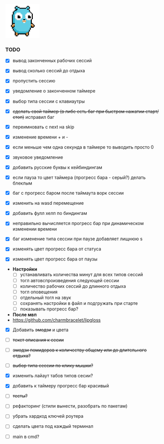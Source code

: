![gopher dancing](./assets/gopher-shaking.gif)

### TODO
- [x] вывод законченных рабочих сессий
- [x] вывод сколько сессий до отдыха
- [x] пропустить сессию
- [x] уведомление о законченном таймере
- [x] выбор типа сессии с клавиаутры
- [x] ~~сделать свой таймер (в либе есть баг при быстром нажатии старт/стоп)~~ исправил баг
- [x] переимновать с next на skip
- [x] изменение времени + и -
- [x] если меньше чем одна секунда в таймере то выводить просто 0
- [x] звуковое уведомление
- [x] добавить русские буквы к кейбиндингам
- [x] если пауза то цвет таймера (прогресс бара - серый?) делать блеклым
- [x] баг с прогресс баром после таймаута ворк сессии
- [x] изменить на wasd перемещение
- [x] добавить фулл хелп по биндингам

- [x] неправильно вычисляется прогресс бар при динамическом изменении времени
- [x] баг изменение типа сессии при паузе добавляет лищнюю s
- [x] изменять цвет прогресс бара от статуса
- [x] изменять цвет прогресс бара от паузы

- **Настройки**
  - [ ] устанавливать количества минут для всех типов сессий
  - [ ] тогл автовспроизведения следующей сессии
  - [ ] количество рабочих сессий до длинного отдыха 
  - [ ] тогл оповещения
  - [ ] отдельный тогл на звук
  - [ ] сохранять настройки в файл и подгружать при старте
  - [ ] показывать прогресс бар?

- **После мвп**
- https://github.com/charmbracelet/lipgloss
- [x] Добавить ~~эмодзи~~ и цвета
- [ ] ~~текст описания к сесии~~
- [ ] ~~эмодзи помидоров к количеству общему или до длительного отдыха?~~
- [ ] ~~выбор типа сессии по клику мышки?~~
- [x] изменить лайаут табов типов сесии?
- [x] добавить к таймеру прогресс бар красивый
- [ ] ~~тесты?~~


- [ ] рефакторинг (стили вынести, разобрать по пакетам)
- [ ] убрать хардкод ключей роутера
- [ ] сделать цвета под каждый терминал
- [ ] main в cmd?
